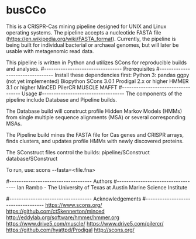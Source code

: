 # busCCo
This is a CRISPR-Cas mining pipeline designed for UNIX and Linux
operating systems. The pipeline accepts a nucleotide FASTA file
(https://en.wikipedia.org/wiki/FASTA_format). Currently, the pipeline
is being built for individual bacterial or archaeal genomes,
but will later be usable with metagenomic
read data.

This pipeline is written in Python and utilizes SCons for reproducible builds and analyses.
#---------------------------------
Prerequisites
#---------------------------------
Install these dependencies first:
Python 3:
    pandas
    ggpy (not yet implemented)
    Biopython
SCons 3.0.1
Prodigal 2.x or higher
HMMER 3.1 or higher
MinCED
PilerCR
MUSCLE
MAFFT
#-----------------------------------
Usage
#-----------------------------------
The components of the pipeline include
Database and Pipeline builds.

The Database build will construct
profile Hidden Markov Models (HMMs) from
single multiple sequence alignments (MSA) or
several corresponding MSAs.

The Pipeline build mines the FASTA file
for Cas genes and CRISPR arrays, finds clusters,
and updates profile HMMs with newly discovered proteins.

The SConstruct files control the builds:
pipeline/SConstruct
database/SConstruct

To run, use:
scons --fasta=<file.fna>

#-----------------------------------
Authors
#-----------------------------------
Ian Rambo - The University of Texas at Austin Marine Science Institute

#-----------------------------------
Acknowledgements
#-----------------------------------
https://www.scons.org/
https://github.com/ctSkennerton/minced
http://eddylab.org/software/hmmer/hmmer.org
https://www.drive5.com/muscle/
https://www.drive5.com/pilercr/
https://github.com/hyattpd/Prodigal
http://scons.org/

